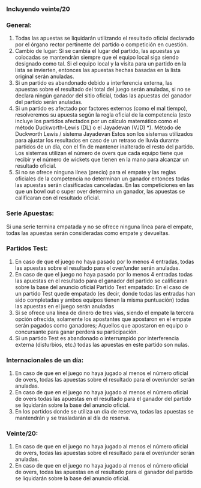 ### Incluyendo veinte/20
### General:

1. Todas las apuestas se liquidarán utilizando el resultado oficial declarado por el órgano rector pertinente del partido o competición en cuestión.
2. Cambio de lugar:
Si se cambia el lugar del partido, las apuestas ya colocadas se mantendrán siempre que el equipo local siga siendo designado como tal. Si el equipo local y la visita para un partido en la lista se invierten, entonces las apuestas hechas basadas en la lista original serán anuladas.
3. Si un partido es abandonado debido a interferencia externa, las apuestas sobre el resultado del total del juego serán anuladas, si no se declara ningún ganador del sitio oficial, todas las apuestas del ganador del partido serán anuladas.
4. Si un partido es afectado por factores externos (como el mal tiempo), resolveremos su apuesta según la regla oficial de la competencia (esto incluye los partidos afectados por un cálculo matemático como el método Duckworth-Lewis (DL) o el Jayadevan (VJD) *).
Método de Duckworth Lewis / sistema Jayadevan
Estos son los sistemas utilizados para ajustar los resultados en caso de un retraso de lluvia durante partidos de un día, con el fin de mantener inalterado el resto del partido. Los sistemas utilizan el número de overs que cada equipo tiene que recibir y el número de wickets que tienen en la mano para alcanzar un resultado oficial.
5. Si no se ofrece ninguna línea (precio) para el empate y las reglas oficiales de la competencia no determinan un ganador entonces todas las apuestas serán clasificadas canceladas. En las competiciones en las que un bowl out o super over determina un ganador, las apuestas se calificaran con el resultado oficial.

### Serie Apuestas:

Si una serie termina empatada y no se ofrece ninguna línea para el empate, todas las apuestas serán consideradas como empate y devueltas.

### Partidos Test:

1. En caso de que el juego no haya pasado por lo menos 4 entradas, todas las apuestas sobre el resultado para el over/under serán anuladas.
2. En caso de que el juego no haya pasado por lo menos 4 entradas todas las apuestas en el resultado para el ganador del partido se calificaran sobre la base del anuncio oficial
Partido Test empatado:
En el caso de un partido Test quede empatado (es decir, donde todas las entradas han sido completadas y ambos equipos tienen la misma puntuación) todas las apuestas en el juego serán anuladas
3. Si se ofrece una línea de dinero de tres vías, siendo el empate la tercera opción ofrecida, solamente los apostantes que apostaron en el empate serán pagados como ganadores; Aquellos que apostaron en equipo o concursante para ganar perderá su participación.
5. Si un partido Test es abandonado o interrumpido por interferencia externa (disturbios, etc.) todas las apuestas en este partido son nulas.

### Internacionales de un día:

1. En caso de que en el juego no haya jugado al menos el número oficial de overs, todas las apuestas sobre el resultado para el over/under serán anuladas.
2. En caso de que en el juego no haya jugado al menos el número oficial de overs todas las apuestas en el resultado para el ganador del partido se liquidarán sobre la base del anuncio oficial.
3. En los partidos donde se utiliza un día de reserva, todas las apuestas se mantendrán y se trasladarán al día de reserva.

### Veinte/20:

1. En caso de que en el juego no haya jugado al menos el número oficial de overs, todas las apuestas sobre el resultado para el over/under serán anuladas.
2. En caso de que en el juego no haya jugado al menos el número oficial de overs, todas las apuestas en el resultado para el ganador del partido se liquidarán sobre la base del anuncio oficial.

